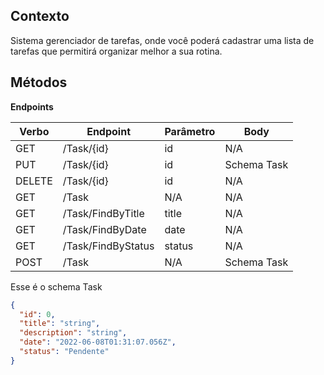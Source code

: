 ## Contexto

Sistema gerenciador de tarefas, onde você poderá cadastrar uma lista de tarefas que permitirá organizar melhor a sua rotina.

## Métodos

**Endpoints**


| Verbo  | Endpoint                | Parâmetro | Body          |
|--------|-------------------------|-----------|---------------|
| GET    | /Task/{id}              | id        | N/A           |
| PUT    | /Task/{id}              | id        | Schema Task   |
| DELETE | /Task/{id}              | id        | N/A           |
| GET    | /Task                   | N/A       | N/A           |
| GET    | /Task/FindByTitle       | title     | N/A           |
| GET    | /Task/FindByDate        | date      | N/A           |
| GET    | /Task/FindByStatus      | status    | N/A           |
| POST   | /Task                   | N/A       | Schema Task   |

Esse é o schema Task

```json
{
  "id": 0,
  "title": "string",
  "description": "string",
  "date": "2022-06-08T01:31:07.056Z",
  "status": "Pendente"
}
```
